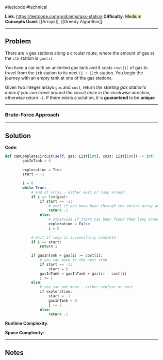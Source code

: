 #leetcode #technical

**Link**: https://leetcode.com/problems/gas-station
**Difficulty**: <mark style="background: #FFF3A3A6;">Medium</mark> 
**Concepts Used**: [[Arrays]], [[Greedy Algorithm]]

---
## Problem

There are `n` gas stations along a circular route, where the amount of gas at the `ith` station is `gas[i]`.

You have a car with an unlimited gas tank and it costs `cost[i]` of gas to travel from the `ith` station to its next `(i + 1)th` station. You begin the journey with an empty tank at one of the gas stations.

Given two integer arrays `gas` and `cost`, return _the starting gas station's index if you can travel around the circuit once in the clockwise direction, otherwise return_ `-1`. If there exists a solution, it is **guaranteed** to be **unique**

---
### Brute-Force Approach


---
## Solution

**Code**:
```python
def canCompleteCircuit(self, gas: List[int], cost: List[int]) -> int:
        gasInTank = 0
		
        exploration = True
        start = -1
		
        i = 0
        while True:
            # end of array - either exit or loop around
            if i == len(gas):
                if start == -1:
                    # exit if you have been through the entire array and have not found a start
                    return -1
                else:
                    # otherwise if start has been found then loop around
                    exploration = False
                    i = 0
            
            # exit if loop is successfully complete
            if i == start:
                return i
			
            if gasInTank + gas[i] >= cost[i]:
                # you can move to the next stop
                if start == -1:
                    start = i
                gasInTank = gasInTank + gas[i] - cost[i]
                i += 1    
            else:
                # you can not move - either explore or quit
                if exploration:
                    start = -1
                    gasInTank = 0
                    i += 1
                else:
                    return -1
```

**Runtime Complexity**: 

**Space Complexity**:

---
## Notes
